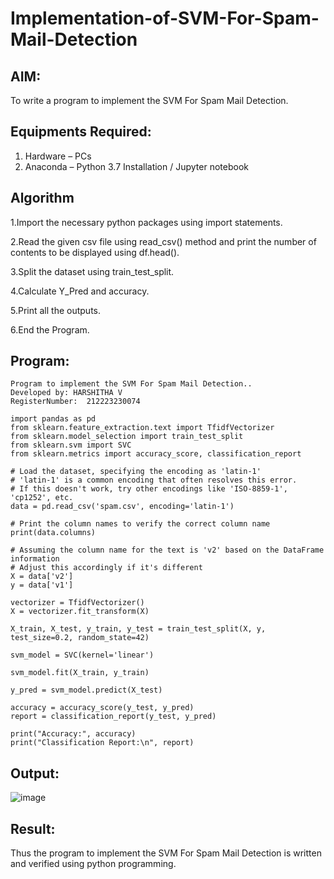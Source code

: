 # Implementation-of-SVM-For-Spam-Mail-Detection

## AIM:
To write a program to implement the SVM For Spam Mail Detection.

## Equipments Required:
1. Hardware – PCs
2. Anaconda – Python 3.7 Installation / Jupyter notebook

## Algorithm
1.Import the necessary python packages using import statements.

2.Read the given csv file using read_csv() method and print the number of contents to be displayed using df.head().

3.Split the dataset using train_test_split.

4.Calculate Y_Pred and accuracy.

5.Print all the outputs.

6.End the Program.

## Program:
```
Program to implement the SVM For Spam Mail Detection..
Developed by: HARSHITHA V
RegisterNumber:  212223230074
```
```
import pandas as pd
from sklearn.feature_extraction.text import TfidfVectorizer
from sklearn.model_selection import train_test_split
from sklearn.svm import SVC
from sklearn.metrics import accuracy_score, classification_report

# Load the dataset, specifying the encoding as 'latin-1'
# 'latin-1' is a common encoding that often resolves this error.
# If this doesn't work, try other encodings like 'ISO-8859-1', 'cp1252', etc.
data = pd.read_csv('spam.csv', encoding='latin-1')

# Print the column names to verify the correct column name
print(data.columns)

# Assuming the column name for the text is 'v2' based on the DataFrame information
# Adjust this accordingly if it's different
X = data['v2']
y = data['v1']

vectorizer = TfidfVectorizer()
X = vectorizer.fit_transform(X)

X_train, X_test, y_train, y_test = train_test_split(X, y, test_size=0.2, random_state=42)

svm_model = SVC(kernel='linear')

svm_model.fit(X_train, y_train)

y_pred = svm_model.predict(X_test)

accuracy = accuracy_score(y_test, y_pred)
report = classification_report(y_test, y_pred)

print("Accuracy:", accuracy)
print("Classification Report:\n", report)
```

## Output:
![image](https://github.com/user-attachments/assets/80cfc481-0e32-42ec-befc-7bed2b7018b6)



## Result:
Thus the program to implement the SVM For Spam Mail Detection is written and verified using python programming.
